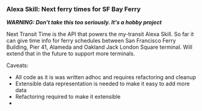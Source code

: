 ### Alexa Skill: Next ferry times for SF Bay Ferry

***WARNING: Don't take this too seriously. It's a hobby project***

Next Transit Time is the API that powers the my-transit Alexa Skill. So far it can give time info for ferry schedules between San Francisco Ferry Building, Pier 41, Alameda and Oakland Jack London Square terminal. Will extend that in the future to support more terminals. 

Caveats:
- All code as it is was written adhoc and requires refactoring and cleanup
- Extensible data representation is needed to make it easy to add more data
- Refactoring required to make it extensible
-
